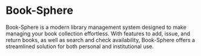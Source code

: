 # Book-Sphere
Book-Sphere is a modern library management system designed to make managing your book collection effortless. With features to add, issue, and return books, as well as search and check availability, Book-Sphere offers a streamlined solution for both personal and institutional use.
